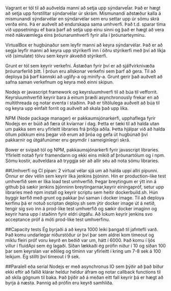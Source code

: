 Vagrant er tól til að auðvelda manni að setja upp sýndarveĺar. Það er hægt að setja upp forstilltar sýndarvélar úr skrám. Mismunandi aðstæður kalla á mismunandi sýndarvélar en sýndarvélar sem eru settar upp úr sömu skrá verða eins. Þá er auðvelt að endurskapa sama umhverfi. Það t.d. sparar tíma við uppsetningu ef bara þarf að setja upp einu sinni og það er hægt að vera með nákvæmlega eins þróunarumhverfi fyrir alla í þróunarteyminu.

VirtualBox er hugbúnaður sem leyfir manni að keyra sýndarvélar. Það er að segja leyfir manni að keyra upp stýrikerfi inn í öðru stýrikerfi með því að líkja við (simulate) tölvu sem keyrir ákveðið stýrikerfi. 

Grunt er tól sem keyrir verkefni. Ástæðan fyrir því er að sjálfvirknivæða þróunarferlið þitt. Í þróun eru allskonar verkefni sem þarf að gera. Til að deploya þá þarf kannski að uglify-a og minify-a. Grunt gerir það auðvelt að safna saman verkefnum og keyra með einni skipun.


Nodejs er javascript framework og keyrsluumhverfi til að búa til vefforrit. Keyrsluumhverfið keyrir bara á einum þræði asynchronously frekar en að multithreada og notar eventa í staðinn. Það er tiltölulega auðvelt að búa til og keyra upp einfalt forrit og auðvelt að skala það upp líka.

NPM (Node package manager) er pakkaumsjónarkerfi, upphaflega fyrir Nodejs en er búið að færa út kvíarnar í dag. Þetta er tæki til að halda utan um pakka sem eru yfirleitt libraries frá þriðja aðila. Þetta hjálpar við að halda öllum pökkum eins þegar við erum að þróa og gefa út hugbúnað því pakkarnir og útgáfunúmer eru geymdir í sameiginlegri skrá.

Bower er svipað tól og NPM, pakkaumsjónarkerfi fyrir javascript libraries. Yfirleitt notað fyrir framendann og ekki eins mikið af þróunartólum og í npm. Sömu kostir, auðveldara að tryggja sér að allir séu að nota sömu libraries.


##Umhverfi og CI pípan:
2 virtual vélar sjá um að halda uppi allri pípunni. Önnur er dev vélin sem keyrir líka jenkins þjóninn. Hin er production-like test umhverfið sem er líka load test umhverfið. Þegar breytingum er ýtt inn á github þá sækir jenkins þjónninn breytingarnar,keyrir einingapróf, setur upp libraries með npm install og keyrir scriptu sem heitir dockerbuild.sh. Hún byggir kerfið með grunt og pakkar því saman í docker image. Til að deploya kerfinu þá er notuð scriptan deploy.sh sem ýtir docker image út á netið, tengir sig svo inn á prod-like test umhverfið og sækir docker imaginn og keyrir hana upp í staðinn fyrir eldri útgáfu. Að lokum keyrir jenkins svo acceptance próf á móti prod-like test umhverfinu.

##Capacity tests
Ég byrjaði á að keyra 1000 leiki þangað til jafntefli varð. Það komu undarlegar niðurstöður úr því þar sem aldrei kom timeout og miklu fleiri próf voru keyrð en beðið var um, hátt í 6000. Það komu í ljós villur í fluidApi sem ég lagaði. Síðan lækkaði ég prófin niður í 10 og síðan 100 þar sem keyrslan var eðlileg og tíminn var yfirleitt í kring um 7-8 sek á 100 leikjum. Ég stillti því timeout í 9 sek.

##Paralell eða serial
Nodejs er með asynchronus IO sem þýðir að það bíður ekki eftir að fallið klárar heldur heldur áfram og notar callback functions til að skila gögnum til baka. Það þýðir að á meðan eitt fall keyrir þá er hægt að byrja á næsta. Þannig að prófin eru keyrð samhliða.
